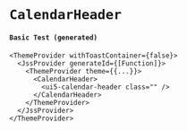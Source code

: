 # `CalendarHeader`

#### `Basic Test (generated)`

```
<ThemeProvider withToastContainer={false}>
  <JssProvider generateId={[Function]}>
    <ThemeProvider theme={{...}}>
      <CalendarHeader>
        <ui5-calendar-header class="" />
      </CalendarHeader>
    </ThemeProvider>
  </JssProvider>
</ThemeProvider>
```

